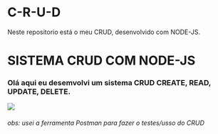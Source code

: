 # C-R-U-D
Neste repositorio está o meu CRUD, desenvolvido com NODE-JS.
<h1>SISTEMA CRUD COM NODE-JS</h1>
<h3>Olá aqui eu desemvolvi um sistema CRUD CREATE, READ, UPDATE, DELETE.</h3>
<img src="https://images.pexels.com/photos/546819/pexels-photo-546819.jpeg?auto=compress&cs=tinysrgb&dpr=2&h=650&w=940">
<h6>obs: usei a ferramenta Postman para fazer o testes/usso do CRUD</h6>
